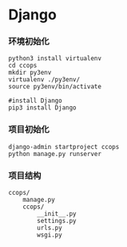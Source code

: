 # Django


### 环境初始化

	python3 install virtualenv
	cd ccops
	mkdir py3env
	virtualenv ./py3env/
	source py3env/bin/activate

	#install Django
	pip3 install Django

### 项目初始化

	django-admin startproject ccops
	python manage.py runserver


### 项目结构

	ccops/
		manage.py
		ccops/
			__init__.py
			settings.py
			urls.py
			wsgi.py